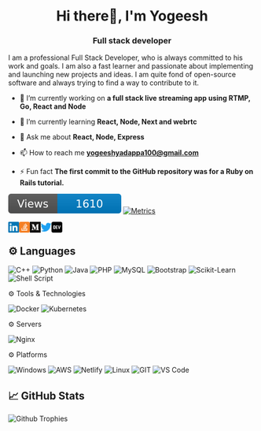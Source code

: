 <h1 align="center">Hi there👋, I'm Yogeesh</h1>

<h3 align="center">Full stack developer</h3>
I am a professional Full Stack Developer, who is always committed to his work and goals. I am also a fast learner and passionate about implementing and launching new projects and ideas. I am quite fond of open-source software and always trying to find a way to contribute to it.

- 🔭 I’m currently working on **a full stack live streaming app using RTMP, Go, React and Node**

- 🌱 I’m currently learning **React, Node, Next and webrtc**

- 💬 Ask me about **React, Node, Express**

- 📫 How to reach me **yogeeshyadappa100@gmail.com**

- ⚡ Fun fact **The first commit to the GitHub repository was for a Ruby on Rails tutorial.**

[![NirZak Profile Views](https://github.com/Nirzak/nirzak-profile-views/blob/master/svg/profile/badge.svg)](https://github.com/Nirzak/nirzak-profile-views)
[![Metrics](https://github.com/Nirzak/Nirzak/actions/workflows/metrics.yml/badge.svg)](https://github.com/Nirzak/Nirzak/actions/workflows/metrics.yml)

<a href="https://www.linkedin.com/in/yogeeshy/">
  <img align="left" alt="Yogeesh's LinkedIN" width="22px" src="https://raw.githubusercontent.com/nirzak/nirzak/main/Assets/linkedin.svg" />
</a>
<a href="[https://stackoverflow.com/users/20716880/yogeesh]">
  <img align="left" alt="Yogeesh's StackOverflow" width="22px" src="https://raw.githubusercontent.com/nirzak/nirzak/main/Assets/stack.svg" />
</a>
<a href="https://yogeesh.medium.com/">
  <img align="left" alt="Yogeesh's Medium" width="22px" src="https://raw.githubusercontent.com/nirzak/nirzak/main/Assets/medium.svg" />
</a>
<a href="https://twitter.com/yogeesh100">
  <img align="left" alt="Yogeesh's Twitter" width="22px" src="https://raw.githubusercontent.com/nirzak/nirzak/main/Assets/twitter.svg" />
</a>
<a href="https://dev.to/yogeesh">
  <img align="left" alt="Yogeesh's DevTo" width="22px" src="https://raw.githubusercontent.com/nirzak/nirzak/main/Assets/devto.svg" />
</a>

<br>

## ⚙️ Languages
![C++](https://img.shields.io/badge/c++-00599C.svg?style=for-the-badge&logo=c%2B%2B&logoColor=white&color=00599C)
![Python](https://img.shields.io/badge/python-%3776AB.svg?style=for-the-badge&logo=python&logoColor=white&color=3776AB)
![Java](https://img.shields.io/badge/java-%7396.svg?style=for-the-badge&logo=java&logoColor=white&color=007396)
![PHP](https://img.shields.io/badge/php-%777BB4.svg?style=for-the-badge&logo=php&logoColor=white&color=777BB4)
![MySQL](https://img.shields.io/badge/mysql-%4479A1.svg?style=for-the-badge&logo=mysql&logoColor=white&color=4479A1)
![Bootstrap](https://img.shields.io/badge/bootstrap-%3776AB.svg?style=for-the-badge&logo=bootstrap&logoColor=white&color=563D7C)
![Scikit-Learn](https://img.shields.io/badge/Scikit-Learn-F7931E.svg?style=for-the-badge&logo=scikit-learn&logoColor=white&color=F7931E)
![Shell Script](https://img.shields.io/badge/Shell_Script-121011?style=for-the-badge&logo=gnu-bash&logoColor=white)

⚙️ Tools & Technologies

![Docker](https://img.shields.io/badge/docker-blue.svg?style=for-the-badge&logo=docker&logoColor=white&color=blue)
![Kubernetes](https://img.shields.io/badge/kubernetes-%23326ce5.svg?style=for-the-badge&logo=kubernetes&logoColor=white)

⚙️ Servers

![Nginx](https://img.shields.io/badge/NGINX-019137?style=for-the-badge&logo=nginx&logoColor=white)

⚙️ Platforms

![Windows](https://img.shields.io/badge/Windows-0078D6.svg?style=for-the-badge&logo=windows&logoColor=black&color=0078D6)
![AWS](https://img.shields.io/badge/Amazon_AWS-232F3E?style=for-the-badge&logo=amazon-aws&logoColor=white)
![Netlify](https://img.shields.io/badge/Netlify-00C7B7?style=for-the-badge&logo=netlify&logoColor=white)
![Linux](https://img.shields.io/badge/linux-%FCC624.svg?style=for-the-badge&logo=linux&logoColor=black&color=FCC624)
![GIT](https://img.shields.io/badge/git-%3776AB.svg?style=for-the-badge&logo=git&logoColor=white&color=F05032)
![VS Code](https://img.shields.io/badge/VS%20Code-007ACC.svg?style=for-the-badge&logo=visual%20studio%20code&logoColor=white&color=007ACC)

## &#x1f4c8; GitHub Stats

<!-- <img width="300" src="https://github-readme-stats.vercel.app/api/top-langs/?username=yogeeshry1821&theme=tokyonight&layout=compact&langs_count=6&hide=tex,Yacc,Lex, html, jupyter%20notebook, css, EJS, blade&count_private=true" alt="nirzak_stats" /> -->
![Github Trophies](https://nirzak-trophies.vercel.app/?username=yogeeshry1821&theme=gruvbox&row=2&column=5&margin-h=2&margin-w=2&no-frame=true&count_private=true)
